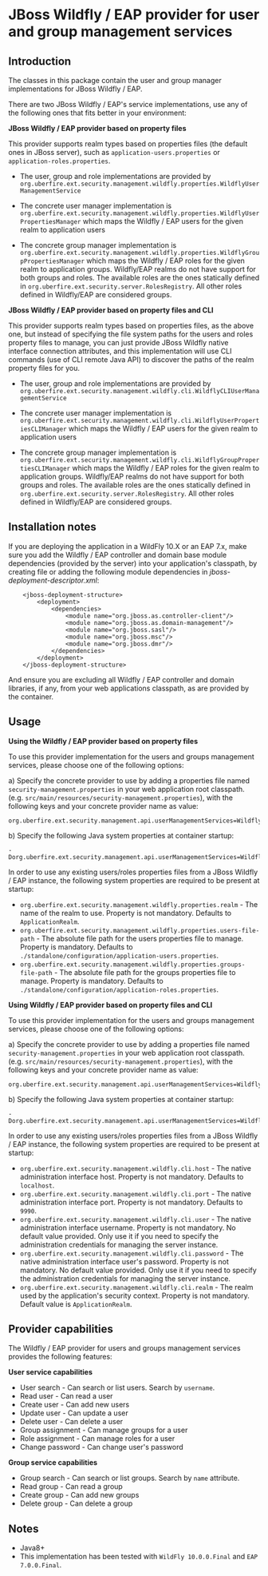 JBoss Wildfly / EAP provider for user and group management services
=====================================================================

Introduction
------------
The classes in this package contain the user and group manager implementations for JBoss Wildfly / EAP.                               
 
There are two JBoss Wildfly / EAP's service implementations, use any of the following ones that fits better in your environment:                       

**JBoss Wildfly / EAP provider based on property files**                  

This provider supports realm types based on properties files (the default ones in JBoss server), such as `application-users.properties` or `application-roles.properties`.                                 

* The user, group and role implementations are provided by `org.uberfire.ext.security.management.wildfly.properties.WildflyUserManagementService`              
* The concrete user manager implementation is `org.uberfire.ext.security.management.wildfly.properties.WildflyUserPropertiesManager` which maps the Wildfly / EAP users for the given realm to application users

* The concrete group manager implementation is `org.uberfire.ext.security.management.wildfly.properties.WildflyGroupPropertiesManager` which maps the Wildfly / EAP roles for the given realm to application groups. Wildfly/EAP realms do not have support for both groups and roles. The available roles are the ones statically defined in `org.uberfire.ext.security.server.RolesRegistry`. All other roles defined in Wildfly/EAP are considered groups.

**JBoss Wildfly / EAP provider based on property files and CLI**                   

This provider supports realm types based on properties files, as the above one, but instead of specifying the file system paths for the users and roles property files to manage, you can just provide JBoss Wildfly native interface connection attributes, and this implementation will use CLI commands (use of CLI remote Java API) to discover the paths of the realm property files for you.                              

* The user, group and role implementations are provided by `org.uberfire.ext.security.management.wildfly.cli.WildflyCLIUserManagementService`              
* The concrete user manager implementation is `org.uberfire.ext.security.management.wildfly.cli.WildflyUserPropertiesCLIManager` which maps the Wildfly / EAP users for the given realm to application users

* The concrete group manager implementation is `org.uberfire.ext.security.management.wildfly.cli.WildflyGroupPropertiesCLIManager` which maps the Wildfly / EAP roles for the given realm to application groups. Wildfly/EAP realms do not have support for both groups and roles. The available roles are the ones statically defined in `org.uberfire.ext.security.server.RolesRegistry`. All other roles defined in Wildfly/EAP are considered groups.
                   

Installation notes
------------------

If you are deploying the application in a WildFly 10.X or an EAP 7.x, make sure you add the Wildfly / EAP controller and domain base module dependencies (provided by the server) into your application's classpath, 
 by creating file or adding the following module dependencies in *jboss-deployment-descriptor.xml*:                                   

        <jboss-deployment-structure>
            <deployment>
                <dependencies>
                    <module name="org.jboss.as.controller-client"/>
                    <module name="org.jboss.as.domain-management"/>
                    <module name="org.jboss.sasl"/>
                    <module name="org.jboss.msc"/>
                    <module name="org.jboss.dmr"/>
                </dependencies>
            </deployment>
        </jboss-deployment-structure>

And ensure you are excluding all Wildfly / EAP controller and domain libraries, if any, from your web applications classpath, as are provided by the container.                   

Usage
-----

**Using the Wildfly / EAP provider based on property files**

To use this provider implementation for the users and groups management services, please choose one of the following options:               

a) Specify the concrete provider to use by adding a properties file named `security-management.properties` in your web application root classpath. 
(e.g. `src/main/resources/security-management.properties`), with the following keys and your concrete provider name as value:                               

    org.uberfire.ext.security.management.api.userManagementServices=WildflyUserManagementService

b) Specify the following Java system properties at container startup:        
 
    -Dorg.uberfire.ext.security.management.api.userManagementServices=WildflyUserManagementService

In order to use any existing users/roles properties files from a JBoss Wildfly / EAP instance, the following system properties are required to be present at startup:                 

* `org.uberfire.ext.security.management.wildfly.properties.realm` - The name of the realm to use. Property is not mandatory. Defaults to `ApplicationRealm`.                  
* `org.uberfire.ext.security.management.wildfly.properties.users-file-path` - The absolute file path for the users properties file to manage. Property is mandatory. Defaults to `./standalone/configuration/application-users.properties`.                        
* `org.uberfire.ext.security.management.wildfly.properties.groups-file-path` - The absolute file path for the groups properties file to manage. Property is mandatory. Defaults to `./standalone/configuration/application-roles.properties`.                        

**Using Wildfly / EAP provider based on property files and CLI**

To use this provider implementation for the users and groups management services, please choose one of the following options:               

a) Specify the concrete provider to use by adding a properties file named `security-management.properties` in your web application root classpath. 
(e.g. `src/main/resources/security-management.properties`), with the following keys and your concrete provider name as value:                               

    org.uberfire.ext.security.management.api.userManagementServices=WildflyCLIUserManagementService


b) Specify the following Java system properties at container startup:        
        
    -Dorg.uberfire.ext.security.management.api.userManagementServices=WildflyCLIUserManagementService                                                                                   

In order to use any existing users/roles properties files from a JBoss Wildfly / EAP instance, the following system properties are required to be present at startup:                 

* `org.uberfire.ext.security.management.wildfly.cli.host` - The native administration interface host. Property is not mandatory. Defaults to `localhost`.                                       
* `org.uberfire.ext.security.management.wildfly.cli.port` - The native administration interface port. Property is not mandatory. Defaults to `9990`.                                       
* `org.uberfire.ext.security.management.wildfly.cli.user` - The native administration interface username. Property is not mandatory. No default value provided. Only use it if you need to specify the administration credentials for managing the server instance.                                                      
* `org.uberfire.ext.security.management.wildfly.cli.password` - The native administration interface user's password. Property is not mandatory. No default value provided. Only use it if you need to specify the administration credentials for managing the server instance.                                                                                 
* `org.uberfire.ext.security.management.wildfly.cli.realm` - The realm used by the application's security context. Property is not mandatory. Default value is `ApplicationRealm`.                                         

Provider capabilities
---------------------
The Wildfly / EAP provider for users and groups management services provides the following features:                   

**User service capabilities**
* User search - Can search or list users. Search by `username`.          
* Read user - Can read a user            
* Create user - Can add new users            
* Update user - Can update a user            
* Delete user - Can delete a user            
* Group assignment - Can manage groups for a user            
* Role assignment - Can manage roles for a user             
* Change password - Can change user's password            

**Group service capabilities**
* Group search - Can search or list groups. Search by `name` attribute.             
* Read group - Can read a group            
* Create group - Can add new groups            
* Delete group - Can delete a group            

Notes
-----
* Java8+
* This implementation has been tested with `WildFly 10.0.0.Final` and `EAP 7.0.0.Final`.
